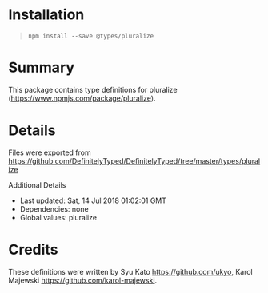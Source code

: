 # Installation
> `npm install --save @types/pluralize`

# Summary
This package contains type definitions for pluralize (https://www.npmjs.com/package/pluralize).

# Details
Files were exported from https://github.com/DefinitelyTyped/DefinitelyTyped/tree/master/types/pluralize

Additional Details
 * Last updated: Sat, 14 Jul 2018 01:02:01 GMT
 * Dependencies: none
 * Global values: pluralize

# Credits
These definitions were written by Syu Kato <https://github.com/ukyo>, Karol Majewski <https://github.com/karol-majewski>.
